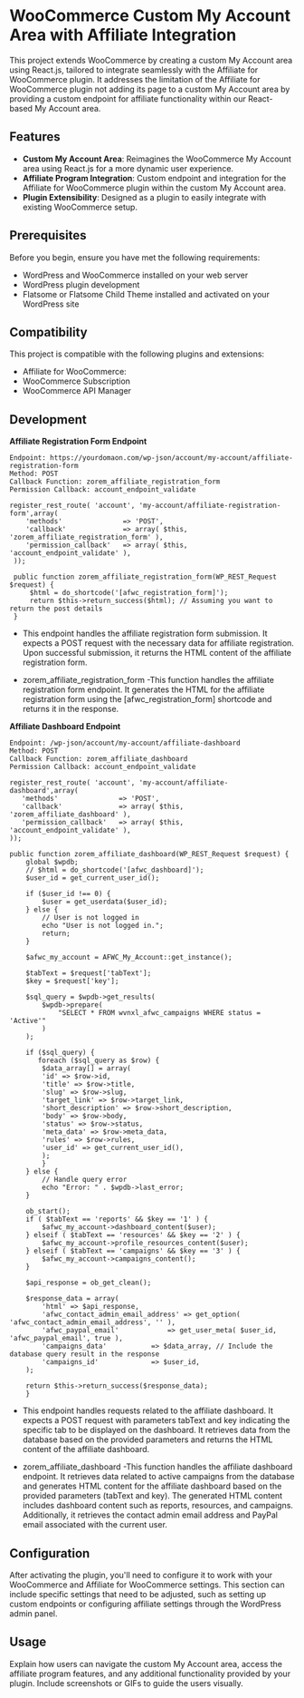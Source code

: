 # WooCommerce Custom My Account Area with Affiliate Integration

This project extends WooCommerce by creating a custom My Account area using React.js, tailored to integrate seamlessly with the Affiliate for WooCommerce plugin. It addresses the limitation of the Affiliate for WooCommerce plugin not adding its page to a custom My Account area by providing a custom endpoint for affiliate functionality within our React-based My Account area.

## Features

- **Custom My Account Area**: Reimagines the WooCommerce My Account area using React.js for a more dynamic user experience.
- **Affiliate Program Integration**: Custom endpoint and integration for the Affiliate for WooCommerce plugin within the custom My Account area.
- **Plugin Extensibility**: Designed as a plugin to easily integrate with existing WooCommerce setup.

## Prerequisites

Before you begin, ensure you have met the following requirements:
- WordPress and WooCommerce installed on your web server
- WordPress plugin development
- Flatsome or Flatsome Child Theme installed and activated on your WordPress site

## Compatibility

This project is compatible with the following plugins and extensions:
- Affiliate for WooCommerce:
- WooCommerce Subscription
- WooCommerce API Manager

## Development

**Affiliate Registration Form Endpoint**

    Endpoint: https://yourdomaon.com/wp-json/account/my-account/affiliate-registration-form
    Method: POST
    Callback Function: zorem_affiliate_registration_form
    Permission Callback: account_endpoint_validate

    register_rest_route( 'account', 'my-account/affiliate-registration-form',array(
        'methods'               => 'POST',
        'callback'              => array( $this, 'zorem_affiliate_registration_form' ),
        'permission_callback'   => array( $this, 'account_endpoint_validate' ),
     ));
     	
     public function zorem_affiliate_registration_form(WP_REST_Request $request) {
         $html = do_shortcode('[afwc_registration_form]');
         return $this->return_success($html); // Assuming you want to return the post details
     }

   - This endpoint handles the affiliate registration form submission. It expects a POST request with the necessary data for affiliate registration.
     Upon successful submission, it returns the HTML content of the affiliate registration form.

   - zorem_affiliate_registration_form -This function handles the affiliate registration form endpoint. It generates the HTML for the affiliate registration form using the [afwc_registration_form] shortcode and returns it in the response.

		

**Affiliate Dashboard Endpoint**

    Endpoint: /wp-json/account/my-account/affiliate-dashboard
    Method: POST
    Callback Function: zorem_affiliate_dashboard
    Permission Callback: account_endpoint_validate

    register_rest_route( 'account', 'my-account/affiliate-dashboard',array(
       'methods'               => 'POST',
       'callback'              => array( $this, 'zorem_affiliate_dashboard' ),
       'permission_callback'   => array( $this, 'account_endpoint_validate' ),
    ));

    public function zorem_affiliate_dashboard(WP_REST_Request $request) {
		global $wpdb;
		// $html = do_shortcode('[afwc_dashboard]');
		$user_id = get_current_user_id();

		if ($user_id !== 0) {
			$user = get_userdata($user_id);
		} else {
			// User is not logged in
			echo "User is not logged in.";
			return;
		}

		$afwc_my_account = AFWC_My_Account::get_instance();

		$tabText = $request['tabText'];
		$key = $request['key'];

		$sql_query = $wpdb->get_results(
			$wpdb->prepare(
				"SELECT * FROM wvnxl_afwc_campaigns WHERE status = 'Active'"
			)
		);

		if ($sql_query) {
           foreach ($sql_query as $row) {
			$data_array[] = array(
			'id' => $row->id,
			'title' => $row->title,
			'slug' => $row->slug,
			'target_link' => $row->target_link,
			'short_description' => $row->short_description,
			'body' => $row->body,
			'status' => $row->status,
			'meta_data' => $row->meta_data,
			'rules' => $row->rules,
			'user_id' => get_current_user_id(),
			);
		    }
		} else {
			// Handle query error
			echo "Error: " . $wpdb->last_error;
		}

		ob_start();	
		if ( $tabText == 'reports' && $key == '1' ) {
			$afwc_my_account->dashboard_content($user);
		} elseif ( $tabText == 'resources' && $key == '2' ) {
			$afwc_my_account->profile_resources_content($user);
		} elseif ( $tabText == 'campaigns' && $key == '3' ) {
			$afwc_my_account->campaigns_content();
		}

		$api_response = ob_get_clean();

		$response_data = array(
			'html' => $api_response,
			'afwc_contact_admin_email_address' => get_option( 'afwc_contact_admin_email_address', '' ),
			'afwc_paypal_email'      	   => get_user_meta( $user_id, 'afwc_paypal_email', true ),
			'campaigns_data' 		   => $data_array, // Include the database query result in the response
			'campaigns_id'			   => $user_id,
		);

		return $this->return_success($response_data);
		}
   - This endpoint handles requests related to the affiliate dashboard. It expects a POST request with parameters tabText and key indicating the specific tab to be displayed on the dashboard.
     It retrieves data from the database based on the provided parameters and returns the HTML content of the affiliate dashboard.

   - zorem_affiliate_dashboard -This function handles the affiliate dashboard endpoint. It retrieves data related to active campaigns from the database and generates HTML content for the affiliate dashboard based on the provided parameters (tabText and key).
   The generated HTML content includes dashboard content such as reports, resources, and campaigns. Additionally, it retrieves the contact admin email address and PayPal email associated with the current user.		

## Configuration

After activating the plugin, you'll need to configure it to work with your WooCommerce and Affiliate for WooCommerce settings. This section can include specific settings that need to be adjusted, such as setting up custom endpoints or configuring affiliate settings through the WordPress admin panel.

## Usage

Explain how users can navigate the custom My Account area, access the affiliate program features, and any additional functionality provided by your plugin. Include screenshots or GIFs to guide the users visually.
